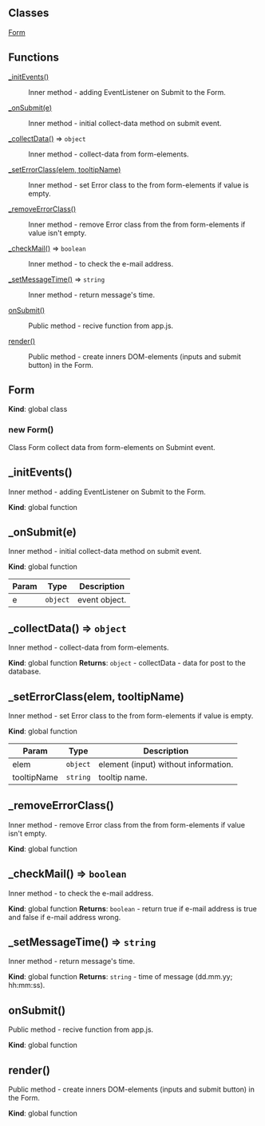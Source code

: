## Classes

<dl>
<dt><a href="#Form">Form</a></dt>
<dd></dd>
</dl>

## Functions

<dl>
<dt><a href="#_initEvents">_initEvents()</a></dt>
<dd><p>Inner method - adding EventListener on Submit to the Form.</p>
</dd>
<dt><a href="#_onSubmit(e)">_onSubmit(e)</a></dt>
<dd><p>Inner method - initial collect-data method on submit event.</p>
</dd>
<dt><a href="#_collectData">_collectData()</a> ⇒ <code>object</code></dt>
<dd><p>Inner method - collect-data from form-elements.</p>
</dd>
<dt><a href="#_setErrorClass(elem)">_setErrorClass(elem, tooltipName)</a></dt>
<dd><p>Inner method - set Error class to the from form-elements if value is empty.</p>
</dd>
<dt><a href="#_removeErrorClass(elem)">_removeErrorClass()</a></dt>
<dd><p>Inner method - remove Error class from the from form-elements if value isn&#39;t empty.</p>
</dd>
<dt><a href="#_checkMail(mail)">_checkMail()</a> ⇒ <code>boolean</code></dt>
<dd><p>Inner method - to check the e-mail address.</p>
</dd>
<dt><a href="#_setMessageTime">_setMessageTime()</a> ⇒ <code>string</code></dt>
<dd><p>Inner method - return message&#39;s time.</p>
</dd>
<dt><a href="#onSubmit(message)">onSubmit()</a></dt>
<dd><p>Public method - recive function from app.js.</p>
</dd>
<dt><a href="#render">render()</a></dt>
<dd><p>Public method - create inners DOM-elements (inputs and submit button) in the Form.</p>
</dd>
</dl>

<a name="Form"></a>

## Form
**Kind**: global class
<a name="new_Form_new"></a>

### new Form()
Class Form collect data from form-elements on Submint event.

<a name="_initEvents"></a>

## _initEvents()
Inner method - adding EventListener on Submit to the Form.

**Kind**: global function
<a name="_onSubmit(e)"></a>

## _onSubmit(e)
Inner method - initial collect-data method on submit event.

**Kind**: global function

| Param | Type | Description |
| --- | --- | --- |
| e | <code>object</code> | event object. |

<a name="_collectData"></a>

## _collectData() ⇒ <code>object</code>
Inner method - collect-data from form-elements.

**Kind**: global function
**Returns**: <code>object</code> - collectData - data for post to the database.
<a name="_setErrorClass(elem)"></a>

## _setErrorClass(elem, tooltipName)
Inner method - set Error class to the from form-elements if value is empty.

**Kind**: global function

| Param | Type | Description |
| --- | --- | --- |
| elem | <code>object</code> | element (input) without information. |
| tooltipName | <code>string</code> | tooltip name. |

<a name="_removeErrorClass(elem)"></a>

## _removeErrorClass()
Inner method - remove Error class from the from form-elements if value isn't empty.

**Kind**: global function
<a name="_checkMail(mail)"></a>

## _checkMail() ⇒ <code>boolean</code>
Inner method - to check the e-mail address.

**Kind**: global function
**Returns**: <code>boolean</code> - return true if e-mail address is true and false if e-mail address wrong.
<a name="_setMessageTime"></a>

## _setMessageTime() ⇒ <code>string</code>
Inner method - return message's time.

**Kind**: global function
**Returns**: <code>string</code> - time of message (dd.mm.yy; hh:mm:ss).
<a name="onSubmit(message)"></a>

## onSubmit()
Public method - recive function from app.js.

**Kind**: global function
<a name="render"></a>

## render()
Public method - create inners DOM-elements (inputs and submit button) in the Form.

**Kind**: global function